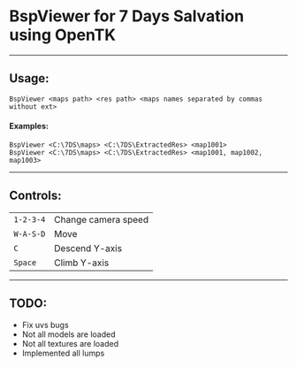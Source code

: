 # BspViewer for 7 Days Salvation using OpenTK
____
## Usage:
```BspViewer <maps path> <res path> <maps names separated by commas without ext>```
#### Examples:
```BspViewer <С:\7DS\maps> <C:\7DS\ExtractedRes> <map1001>```<br/>
```BspViewer <С:\7DS\maps> <C:\7DS\ExtractedRes> <map1001, map1002, map1003>```
____
## Controls:
|  |  |
| --- | --- |
| `1-2-3-4` | Change camera speed |
| `W-A-S-D` | Move |
| `C` | Descend Y-axis |
| `Space` | Climb Y-axis |
____
## TODO:
* Fix uvs bugs
* Not all models are loaded
* Not all textures are loaded
* Implemented all lumps
